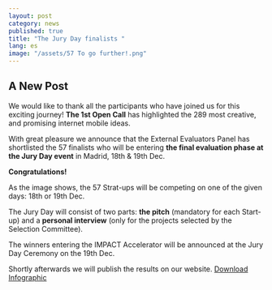 ```yaml
---
layout: post
category: news
published: true
title: "The Jury Day finalists "
lang: es
image: "/assets/57 To go further!.png"
---
```


## A New Post

We would like to thank all the participants who have joined us for this exciting journey! **The 1st Open Call** has highlighted the 289 most creative, and promising internet mobile ideas. 

With great pleasure we announce that the External Evaluators Panel has shortlisted the 57 finalists who will be entering **the final evaluation phase at the Jury Day event** in Madrid, 18th & 19th Dec.

**Congratulations!**

As the image shows, the 57 Strat-ups will be competing on one of the given days: 18th or 19th Dec. 

The Jury Day will consist of two parts: **the pitch** (mandatory for each Start-up) and a **personal interview** (only for the projects selected by the Selection Committee). 

The winners entering the IMPACT Accelerator will be announced at the Jury Day Ceremony on the 19th Dec.

Shortly afterwards we will publish the results on our website.
 <a href="/assets/57 To go further!.png"><i class="icon-download-1"></i>Download Infographic</a> 